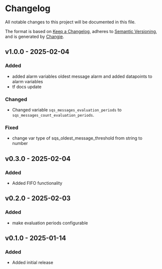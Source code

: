# Changelog
All notable changes to this project will be documented in this file.

The format is based on [Keep a Changelog](https://keepachangelog.com/en/1.0.0/),
adheres to [Semantic Versioning](https://semver.org/spec/v2.0.0.html),
and is generated by [Changie](https://github.com/miniscruff/changie).


## v1.0.0 - 2025-02-04
### Added
* added alarm variables oldest message alarm and added datapoints to alarm variables
* tf docs update
### Changed
* Changed variable `sqs_messages_evaluation_periods` to `sqs_messages_count_evaluation_periods`.
### Fixed
* change var type of sqs_oldest_message_threshold from string to number

## v0.3.0 - 2025-02-04
### Added
* Added FIFO functionality

## v0.2.0 - 2025-02-03
### Added
* make evaluation periods configurable

## v0.1.0 - 2025-01-14
### Added
* Added initial release
